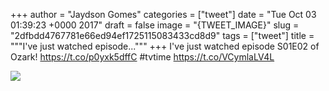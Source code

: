 
+++
author = "Jaydson Gomes"
categories = ["tweet"]
date = "Tue Oct 03 01:39:23 +0000 2017"
draft = false
image = "{TWEET_IMAGE}"
slug = "2dfbdd4767781e66ed94ef1725115083433cd8d9"
tags = ["tweet"]
title = """I've just watched episode..."""
+++
I've just watched episode S01E02 of Ozark! https://t.co/p0yxk5dffC #tvtime https://t.co/VCymlaLV4L

![](/images/tweet-media/915028473416228864-DLLVi9cWkAAtL8s.jpg)